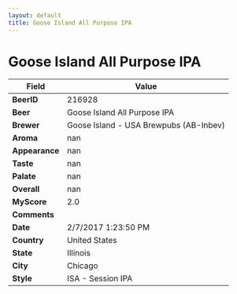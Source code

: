 ```yaml
---
layout: default
title: Goose Island All Purpose IPA
---
```


# Goose Island All Purpose IPA

| Field         | Value     |
|---------------|-----------|
| **BeerID** | 216928 |
| **Beer** | Goose Island All Purpose IPA |
| **Brewer** | Goose Island - USA Brewpubs (AB-Inbev) |
| **Aroma** | nan |
| **Appearance** | nan |
| **Taste** | nan |
| **Palate** | nan |
| **Overall** | nan |
| **MyScore** | 2.0 |
| **Comments** |   |
| **Date** | 2/7/2017 1:23:50 PM |
| **Country** | United States |
| **State** | Illinois |
| **City** | Chicago |
| **Style** | ISA - Session IPA |
